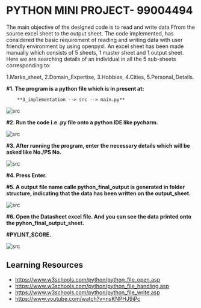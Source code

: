 # PYTHON MINI PROJECT-  99004494

The main objective of the designed code is to read and write data Ffrom the source excel sheet to the output sheet. The code implemented, has considered the basic requirement of reading and writing data with user friendly environment by using openpyxl. 
An excel sheet has been made manually which consists of 5 sheets, 1 master sheet and 1 output sheet. Here we are searching details of an individual in all the 5 sub-sheets corresponding to:

1.Marks_sheet, 
2.Domain_Expertise, 
3.Hobbies, 
4.Cities, 
5.Personal_Details.

**#1. The program is a python file which is in present at:**

        **3_implementation --> src --> main.py**
![src](https://github.com/99004494-pavanyadav/99004494/blob/main/output_photos/folder_structure.png)

**#2. Run the code i.e .py file onto a python IDE like pycharm.**

![src](https://github.com/99004494-pavanyadav/99004494/blob/main/output_photos/1_ide_de.png)

**#3. After running the program, enter the necessary details which will be asked like  No./PS No.**

![src](https://github.com/99004494-pavanyadav/99004494/blob/main/output_photos/2_list_ps.png)

**#4. Press Enter.**

**#5. A output file name calle python_final_output is generated in folder structure, indicating that the data has been written on the output_sheet.**

![src](https://github.com/99004494-pavanyadav/99004494/blob/main/output_photos/4_output_file%20generated.png)

**#6. Open the Datasheet excel file. And you can see the data printed onto the pyhon_final_output_sheet.**

**#PYLINT_SCORE.**

![src](https://github.com/99004494-pavanyadav/99004494/blob/main/output_photos/pylint_score_.png)

## Learning Resources 
* https://www.w3schools.com/python/python_file_open.asp
* https://www.w3schools.com/python/python_file_handling.asp
* https://www.w3schools.com/python/python_file_write.asp
* https://www.youtube.com/watch?v=nsKNPHJ9iPc
